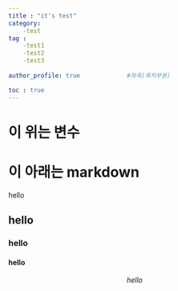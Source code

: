 ```yaml
---
title : "it's test"
category:
    -test
tag :
    -test1
    -test2
    -test3
    
author_profile: true             #좌측(목차부분)

toc : true
---
```

# 이 위는 변수

# 이 아래는 markdown

hello

## hello

### hello

#### hello

$$hello$$